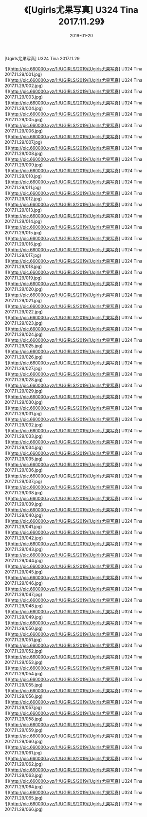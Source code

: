 ﻿---
layout: post
title:  《[Ugirls尤果写真] U324 Tina 2017.11.29》
date:   2019-01-20
img: http://pic.660000.xyz/1:/UGIRLS/2019/[Ugirls尤果写真] U324 Tina 2017.11.29/000.jpg
categories: [美女, 清纯, 唯美]
---

[Ugirls尤果写真] U324 Tina 2017.11.29

 ![](http://pic.660000.xyz/1:/UGIRLS/2019/[Ugirls尤果写真] U324 Tina 2017.11.29/001.jpg) <br>![](http://pic.660000.xyz/1:/UGIRLS/2019/[Ugirls尤果写真] U324 Tina 2017.11.29/002.jpg) <br>![](http://pic.660000.xyz/1:/UGIRLS/2019/[Ugirls尤果写真] U324 Tina 2017.11.29/003.jpg) <br>![](http://pic.660000.xyz/1:/UGIRLS/2019/[Ugirls尤果写真] U324 Tina 2017.11.29/004.jpg) <br>![](http://pic.660000.xyz/1:/UGIRLS/2019/[Ugirls尤果写真] U324 Tina 2017.11.29/005.jpg) <br>![](http://pic.660000.xyz/1:/UGIRLS/2019/[Ugirls尤果写真] U324 Tina 2017.11.29/006.jpg) <br>![](http://pic.660000.xyz/1:/UGIRLS/2019/[Ugirls尤果写真] U324 Tina 2017.11.29/007.jpg) <br>![](http://pic.660000.xyz/1:/UGIRLS/2019/[Ugirls尤果写真] U324 Tina 2017.11.29/008.jpg) <br>![](http://pic.660000.xyz/1:/UGIRLS/2019/[Ugirls尤果写真] U324 Tina 2017.11.29/009.jpg) <br>![](http://pic.660000.xyz/1:/UGIRLS/2019/[Ugirls尤果写真] U324 Tina 2017.11.29/010.jpg) <br>![](http://pic.660000.xyz/1:/UGIRLS/2019/[Ugirls尤果写真] U324 Tina 2017.11.29/011.jpg) <br>![](http://pic.660000.xyz/1:/UGIRLS/2019/[Ugirls尤果写真] U324 Tina 2017.11.29/012.jpg) <br>![](http://pic.660000.xyz/1:/UGIRLS/2019/[Ugirls尤果写真] U324 Tina 2017.11.29/013.jpg) <br>![](http://pic.660000.xyz/1:/UGIRLS/2019/[Ugirls尤果写真] U324 Tina 2017.11.29/014.jpg) <br>![](http://pic.660000.xyz/1:/UGIRLS/2019/[Ugirls尤果写真] U324 Tina 2017.11.29/015.jpg) <br>![](http://pic.660000.xyz/1:/UGIRLS/2019/[Ugirls尤果写真] U324 Tina 2017.11.29/016.jpg) <br>![](http://pic.660000.xyz/1:/UGIRLS/2019/[Ugirls尤果写真] U324 Tina 2017.11.29/017.jpg) <br>![](http://pic.660000.xyz/1:/UGIRLS/2019/[Ugirls尤果写真] U324 Tina 2017.11.29/018.jpg) <br>![](http://pic.660000.xyz/1:/UGIRLS/2019/[Ugirls尤果写真] U324 Tina 2017.11.29/019.jpg) <br>![](http://pic.660000.xyz/1:/UGIRLS/2019/[Ugirls尤果写真] U324 Tina 2017.11.29/020.jpg) <br>![](http://pic.660000.xyz/1:/UGIRLS/2019/[Ugirls尤果写真] U324 Tina 2017.11.29/021.jpg) <br>![](http://pic.660000.xyz/1:/UGIRLS/2019/[Ugirls尤果写真] U324 Tina 2017.11.29/022.jpg) <br>![](http://pic.660000.xyz/1:/UGIRLS/2019/[Ugirls尤果写真] U324 Tina 2017.11.29/023.jpg) <br>![](http://pic.660000.xyz/1:/UGIRLS/2019/[Ugirls尤果写真] U324 Tina 2017.11.29/024.jpg) <br>![](http://pic.660000.xyz/1:/UGIRLS/2019/[Ugirls尤果写真] U324 Tina 2017.11.29/025.jpg) <br>![](http://pic.660000.xyz/1:/UGIRLS/2019/[Ugirls尤果写真] U324 Tina 2017.11.29/026.jpg) <br>![](http://pic.660000.xyz/1:/UGIRLS/2019/[Ugirls尤果写真] U324 Tina 2017.11.29/027.jpg) <br>![](http://pic.660000.xyz/1:/UGIRLS/2019/[Ugirls尤果写真] U324 Tina 2017.11.29/028.jpg) <br>![](http://pic.660000.xyz/1:/UGIRLS/2019/[Ugirls尤果写真] U324 Tina 2017.11.29/029.jpg) <br>![](http://pic.660000.xyz/1:/UGIRLS/2019/[Ugirls尤果写真] U324 Tina 2017.11.29/030.jpg) <br>![](http://pic.660000.xyz/1:/UGIRLS/2019/[Ugirls尤果写真] U324 Tina 2017.11.29/031.jpg) <br>![](http://pic.660000.xyz/1:/UGIRLS/2019/[Ugirls尤果写真] U324 Tina 2017.11.29/032.jpg) <br>![](http://pic.660000.xyz/1:/UGIRLS/2019/[Ugirls尤果写真] U324 Tina 2017.11.29/033.jpg) <br>![](http://pic.660000.xyz/1:/UGIRLS/2019/[Ugirls尤果写真] U324 Tina 2017.11.29/034.jpg) <br>![](http://pic.660000.xyz/1:/UGIRLS/2019/[Ugirls尤果写真] U324 Tina 2017.11.29/035.jpg) <br>![](http://pic.660000.xyz/1:/UGIRLS/2019/[Ugirls尤果写真] U324 Tina 2017.11.29/036.jpg) <br>![](http://pic.660000.xyz/1:/UGIRLS/2019/[Ugirls尤果写真] U324 Tina 2017.11.29/037.jpg) <br>![](http://pic.660000.xyz/1:/UGIRLS/2019/[Ugirls尤果写真] U324 Tina 2017.11.29/038.jpg) <br>![](http://pic.660000.xyz/1:/UGIRLS/2019/[Ugirls尤果写真] U324 Tina 2017.11.29/039.jpg) <br>![](http://pic.660000.xyz/1:/UGIRLS/2019/[Ugirls尤果写真] U324 Tina 2017.11.29/040.jpg) <br>![](http://pic.660000.xyz/1:/UGIRLS/2019/[Ugirls尤果写真] U324 Tina 2017.11.29/041.jpg) <br>![](http://pic.660000.xyz/1:/UGIRLS/2019/[Ugirls尤果写真] U324 Tina 2017.11.29/042.jpg) <br>![](http://pic.660000.xyz/1:/UGIRLS/2019/[Ugirls尤果写真] U324 Tina 2017.11.29/043.jpg) <br>![](http://pic.660000.xyz/1:/UGIRLS/2019/[Ugirls尤果写真] U324 Tina 2017.11.29/044.jpg) <br>![](http://pic.660000.xyz/1:/UGIRLS/2019/[Ugirls尤果写真] U324 Tina 2017.11.29/045.jpg) <br>![](http://pic.660000.xyz/1:/UGIRLS/2019/[Ugirls尤果写真] U324 Tina 2017.11.29/046.jpg) <br>![](http://pic.660000.xyz/1:/UGIRLS/2019/[Ugirls尤果写真] U324 Tina 2017.11.29/047.jpg) <br>![](http://pic.660000.xyz/1:/UGIRLS/2019/[Ugirls尤果写真] U324 Tina 2017.11.29/048.jpg) <br>![](http://pic.660000.xyz/1:/UGIRLS/2019/[Ugirls尤果写真] U324 Tina 2017.11.29/049.jpg) <br>![](http://pic.660000.xyz/1:/UGIRLS/2019/[Ugirls尤果写真] U324 Tina 2017.11.29/050.jpg) <br>![](http://pic.660000.xyz/1:/UGIRLS/2019/[Ugirls尤果写真] U324 Tina 2017.11.29/051.jpg) <br>![](http://pic.660000.xyz/1:/UGIRLS/2019/[Ugirls尤果写真] U324 Tina 2017.11.29/052.jpg) <br>![](http://pic.660000.xyz/1:/UGIRLS/2019/[Ugirls尤果写真] U324 Tina 2017.11.29/053.jpg) <br>![](http://pic.660000.xyz/1:/UGIRLS/2019/[Ugirls尤果写真] U324 Tina 2017.11.29/054.jpg) <br>![](http://pic.660000.xyz/1:/UGIRLS/2019/[Ugirls尤果写真] U324 Tina 2017.11.29/055.jpg) <br>![](http://pic.660000.xyz/1:/UGIRLS/2019/[Ugirls尤果写真] U324 Tina 2017.11.29/056.jpg) <br>![](http://pic.660000.xyz/1:/UGIRLS/2019/[Ugirls尤果写真] U324 Tina 2017.11.29/057.jpg) <br>![](http://pic.660000.xyz/1:/UGIRLS/2019/[Ugirls尤果写真] U324 Tina 2017.11.29/058.jpg) <br>![](http://pic.660000.xyz/1:/UGIRLS/2019/[Ugirls尤果写真] U324 Tina 2017.11.29/059.jpg) <br>![](http://pic.660000.xyz/1:/UGIRLS/2019/[Ugirls尤果写真] U324 Tina 2017.11.29/060.jpg) <br>![](http://pic.660000.xyz/1:/UGIRLS/2019/[Ugirls尤果写真] U324 Tina 2017.11.29/061.jpg) <br>![](http://pic.660000.xyz/1:/UGIRLS/2019/[Ugirls尤果写真] U324 Tina 2017.11.29/062.jpg) <br>![](http://pic.660000.xyz/1:/UGIRLS/2019/[Ugirls尤果写真] U324 Tina 2017.11.29/063.jpg) <br>![](http://pic.660000.xyz/1:/UGIRLS/2019/[Ugirls尤果写真] U324 Tina 2017.11.29/064.jpg) <br>![](http://pic.660000.xyz/1:/UGIRLS/2019/[Ugirls尤果写真] U324 Tina 2017.11.29/065.jpg) <br>![](http://pic.660000.xyz/1:/UGIRLS/2019/[Ugirls尤果写真] U324 Tina 2017.11.29/066.jpg) <br>